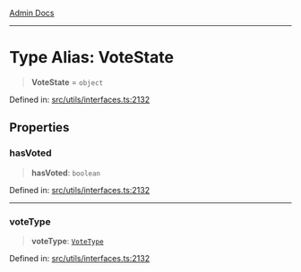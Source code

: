 [Admin Docs](/)

***

# Type Alias: VoteState

> **VoteState** = `object`

Defined in: [src/utils/interfaces.ts:2132](https://github.com/PalisadoesFoundation/talawa-admin/blob/main/src/utils/interfaces.ts#L2132)

## Properties

### hasVoted

> **hasVoted**: `boolean`

Defined in: [src/utils/interfaces.ts:2132](https://github.com/PalisadoesFoundation/talawa-admin/blob/main/src/utils/interfaces.ts#L2132)

***

### voteType

> **voteType**: [`VoteType`](utils\interfaces\README\interfaces\VoteType.md)

Defined in: [src/utils/interfaces.ts:2132](https://github.com/PalisadoesFoundation/talawa-admin/blob/main/src/utils/interfaces.ts#L2132)
